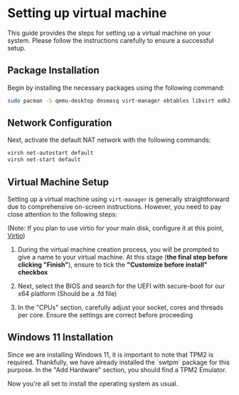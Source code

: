 # Setting up virtual machine

This guide provides the steps for setting up a virtual machine on your system. 
Please follow the instructions carefully to ensure a successful setup.

## Package Installation

Begin by installing the necessary packages using the following command:


```Bash
sudo pacman -S qemu-desktop dnsmasq virt-manager ebtables libvirt edk2-ovmf swtpm
```

## Network Configuration

Next, activate the default NAT network with the following commands:

```Bash
virsh net-autostart default
virsh net-start default
```

## Virtual Machine Setup

Setting up a virtual machine using `virt-manager` is generally straightforward due to comprehensive on-screen instructions. However, you need to pay close attention to the following steps:

(Note: If you plan to use virtio for your main disk, configure it at this point, [Virtio](https://wiki.archlinux.org/title/QEMU#Installing_virtio_drivers))

1. During the virtual machine creation process, you will be prompted to give a name to your virtual machine. At this stage (**the final step before clicking "Finish"**), ensure to tick the **"Customize before install" checkbox**

2. Next, select the BIOS and search for the UEFI with secure-boot for our x64 platform (Should be a .fd file)

3. In the "CPUs" section, carefully adjust your socket, cores and threads per core. Ensure the settings are correct before proceeding

## Windows 11 Installation

Since we are installing Windows 11, it is important to note that TPM2 is required. Thankfully, we have already installed the \`swtpm\` package for this purpose. In the "Add Hardware" section, you should find a TPM2 Emulator.

Now you're all set to install the operating system as usual.
